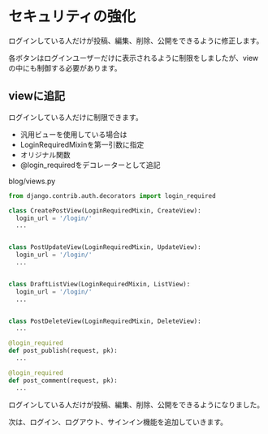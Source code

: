 # セキュリティの強化

ログインしている人だけが投稿、編集、削除、公開をできるように修正します。

各ボタンはログインユーザーだけに表示されるように制限をしましたが、viewの中にも制御する必要があります。

## viewに追記

ログインしている人だけに制限できます。

* 汎用ビューを使用している場合は
 * LoginRequiredMixinを第一引数に指定
* オリジナル関数
 * @login_requiredをデコレーターとして追記

blog/views.py
```python
from django.contrib.auth.decorators import login_required

class CreatePostView(LoginRequiredMixin, CreateView):
  login_url = '/login/'
  ...


class PostUpdateView(LoginRequiredMixin, UpdateView):
  login_url = '/login/'
  ...


class DraftListView(LoginRequiredMixin, ListView):
  login_url = '/login/'
  ...


class PostDeleteView(LoginRequiredMixin, DeleteView):
  ...

@login_required
def post_publish(request, pk):
  ...

@login_required
def post_comment(request, pk):
  ...
```

ログインしている人だけが投稿、編集、削除、公開をできるようになりました。

次は、ログイン、ログアウト、サインイン機能を追加していきます。
